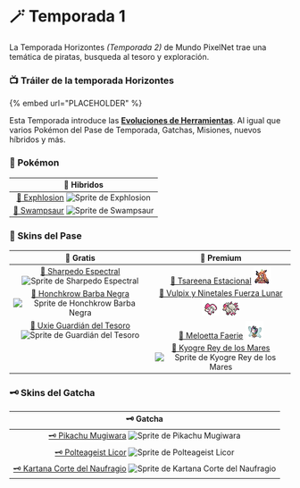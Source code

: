# 🪄 Temporada 1

La Temporada Horizontes _(Temporada 2)_ de Mundo PixelNet trae una temática de piratas, busqueda al tesoro y exploración.

### 📺 Tráiler de la temporada Horizontes

{% embed url="PLACEHOLDER" %}

Esta Temporada introduce las [**Evoluciones de Herramientas**](../../funciones/evolucion.md). Al igual que varios Pokémon del Pase de Temporada, Gatchas, Misiones, nuevos híbridos y más.

### 📲 Pokémon

| 🧬 Hibridos |
| :------: |
| [🧬 Exphlosion](hibrido-exphlosion.md) ![Sprite de Exphlosion](../../images/pokemon/temporada-2/Exphlosion-sprite.png)|
| [🧬 Swampsaur](hibrido-swampsaur.md) ![Sprite de Swampsaur](../../images/pokemon/temporada-2/Swampsaur-sprite.png)|

### 🥇 Skins del Pase

  | 🥈 Gratis | 🥇 Premium |
  | :----: | :----: |
  | [🥈 Sharpedo Espectral](pase-sharpedo-espectral.md) ![Sprite de Sharpedo Espectral](../../images/pokemon/temporada-2/sharpedoespectral-sprite.png) | [🥇 Tsareena Estacional](pase-tsareena-estacional.md) ![Sprite de Tsareena Estacional](../../images/pokemon/temporada-1/Estacional1-sprite.png) |
  | [🥈 Honchkrow Barba Negra](pase-honchkrow-barba-negra.md) ![Sprite de Honchkrow Barba Negra](../../images/pokemon/temporada-2/barbanegra-sprite.png) | [🥇 Vulpix y Ninetales Fuerza Lunar](pase-vulpix-ninetales-espiritu-lunar.md) ![Sprite de Vulpix Espiritu Lunar](../../images/pokemon/temporada-1/EspirituLunar1-sprite.png) ![Sprite de Ninetales Espiritu Lunar](../../images/pokemon/temporada-1/EspirituLunar2-sprite.png) |
  | [🥈 Uxie Guardián del Tesoro](pase-uxie-guardian-del-tesoro.md) ![Sprite de Guardián del Tesoro](../../images/pokemon/temporada-2/guardiandeltesoro-sprite.png) |[🥇 Meloetta Faerie](pase-meloetta-faerie.md) ![Sprite de Meloetta Faerie](../../images/pokemon/temporada-1/Faerie1-sprite.png)|
  || [🥇 Kyogre Rey de los Mares](pase-kyogre-rey-de-los-mares.md) ![Sprite de Kyogre Rey de los Mares](../../images/pokemon/temporada-2/reydelosmares-sprite.png) |

### 🗝️ Skins del Gatcha

| 🗝️ Gatcha |
| :---: |
| [🗝️ Pikachu Mugiwara](gatcha-pikachu-mugiwara.md) ![Sprite de Pikachu Mugiwara](../../images/pokemon/temporada-2/mugiwara-sprite.png)|
| [🗝️ Polteageist Licor](gatcha-polteageist-licor.md) ![Sprite de Polteageist Licor](../../images/pokemon/temporada-2/licor2-sprite.png)|
| [🗝️ Kartana Corte del Naufragio](gatcha-kartana-corte-del-naufragio.md) ![Sprite de Kartana Corte del Naufragio](../../images/pokemon/temporada-2/cortedelnaufragio-sprite.png)|

